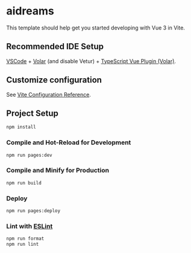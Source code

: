 # aidreams

This template should help get you started developing with Vue 3 in Vite.

## Recommended IDE Setup

[VSCode](https://code.visualstudio.com/) + [Volar](https://marketplace.visualstudio.com/items?itemName=Vue.volar) (and disable Vetur) + [TypeScript Vue Plugin (Volar)](https://marketplace.visualstudio.com/items?itemName=Vue.vscode-typescript-vue-plugin).

## Customize configuration

See [Vite Configuration Reference](https://vitejs.dev/config/).

## Project Setup

```sh
npm install
```

### Compile and Hot-Reload for Development

```sh
npm run pages:dev
```

### Compile and Minify for Production

```sh
npm run build
```

### Deploy 

```sh
npm run pages:deploy
```

### Lint with [ESLint](https://eslint.org/)

```sh
npm run format
npm run lint
```

